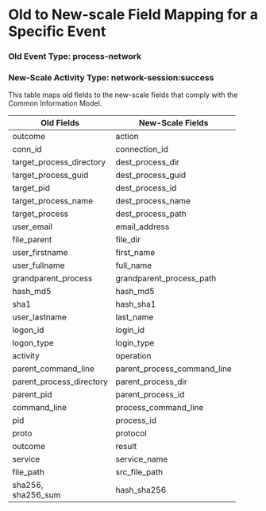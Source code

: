 Old to New-scale Field Mapping for a Specific Event
===================================================

### Old Event Type: process-network
### New-Scale Activity Type: network-session:success

This table maps old fields to the new-scale fields that comply with the Common Information Model.

| Old Fields               | New-Scale Fields            |
| ------------------------ | --------------------------- |
| outcome                  | action                      |
| conn_id                  | connection_id               |
| target_process_directory | dest_process_dir            |
| target_process_guid      | dest_process_guid           |
| target_pid               | dest_process_id             |
| target_process_name      | dest_process_name           |
| target_process           | dest_process_path           |
| user_email               | email_address               |
| file_parent              | file_dir                    |
| user_firstname           | first_name                  |
| user_fullname            | full_name                   |
| grandparent_process      | grandparent_process_path    |
| hash_md5                 | hash_md5                    |
| sha1                     | hash_sha1                   |
| user_lastname            | last_name                   |
| logon_id                 | login_id                    |
| logon_type               | login_type                  |
| activity                 | operation                   |
| parent_command_line      | parent_process_command_line |
| parent_process_directory | parent_process_dir          |
| parent_pid               | parent_process_id           |
| command_line             | process_command_line        |
| pid                      | process_id                  |
| proto                    | protocol                    |
| outcome                  | result                      |
| service                  | service_name                |
| file_path                | src_file_path               |
| sha256,<br>sha256_sum    | hash_sha256                 |